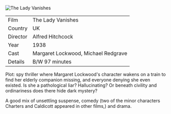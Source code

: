 ![The Lady Vanishes](lady_vanishes.jpg)

| | |
|-|-|
Film|The Lady Vanishes
Country|UK
Director|Alfred Hitchcock
Year|1938
Cast|Margaret Lockwood, Michael Redgrave
Details|B/W 97 minutes

Plot: spy thriller where Margaret Lockwood's
character wakens on a train to find her
elderly companion missing, and everyone denying
she even existed.  Is she a pathological liar?
Hallucinating?  Or beneath civility and ordinariness
does there hide dark mystery?

A good mix of unsettling suspense, comedy (two of the
minor characters Charters and Caldicott appeared in
other films,) and drama.
